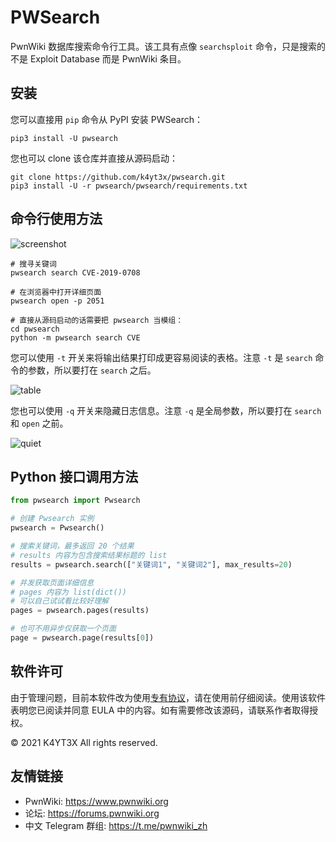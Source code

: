 # PWSearch

PwnWiki 数据库搜索命令行工具。该工具有点像 `searchsploit` 命令，只是搜索的不是 Exploit Database 而是 PwnWiki 条目。

## 安装

您可以直接用 `pip` 命令从 PyPI 安装 PWSearch：

```shell
pip3 install -U pwsearch
```

您也可以 clone 该仓库并直接从源码启动：

```shell
git clone https://github.com/k4yt3x/pwsearch.git
pip3 install -U -r pwsearch/pwsearch/requirements.txt
```

## 命令行使用方法

![screenshot](https://user-images.githubusercontent.com/21986859/123427780-9543a500-d5b4-11eb-837f-7db87ea93f00.png)

```shell
# 搜寻关键词
pwsearch search CVE-2019-0708

# 在浏览器中打开详细页面
pwsearch open -p 2051

# 直接从源码启动的话需要把 pwsearch 当模组：
cd pwsearch
python -m pwsearch search CVE
```

您可以使用 `-t` 开关来将输出结果打印成更容易阅读的表格。注意 `-t` 是 `search` 命令的参数，所以要打在 `search` 之后。

![table](https://user-images.githubusercontent.com/21986859/123427979-d0de6f00-d5b4-11eb-831d-57e1006c7f20.png)

您也可以使用 `-q` 开关来隐藏日志信息。注意 `-q` 是全局参数，所以要打在 `search` 和 `open` 之前。

![quiet](https://user-images.githubusercontent.com/21986859/123428503-67ab2b80-d5b5-11eb-8f2b-f75b3f67dd56.png)

## Python 接口调用方法

```python
from pwsearch import Pwsearch

# 创建 Pwsearch 实例
pwsearch = Pwsearch()

# 搜索关键词，最多返回 20 个结果
# results 内容为包含搜索结果标题的 list
results = pwsearch.search(["关键词1", "关键词2"], max_results=20)

# 并发获取页面详细信息
# pages 内容为 list(dict())
# 可以自己试试看比较好理解
pages = pwsearch.pages(results)

# 也可不用异步仅获取一个页面
page = pwsearch.page(results[0])
```

## 软件许可

由于管理问题，目前本软件改为使用[专有协议](LICENSE)，请在使用前仔细阅读。使用该软件表明您已阅读并同意 EULA 中的内容。如有需要修改该源码，请联系作者取得授权。

© 2021 K4YT3X
All rights reserved.

## 友情链接

- PwnWiki: https://www.pwnwiki.org
- 论坛: https://forums.pwnwiki.org
- 中文 Telegram 群组: https://t.me/pwnwiki_zh

